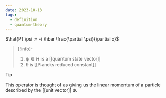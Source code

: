 ```yaml
---
date: 2023-10-13
tags:
  - definition
  - quantum-theory
---
```

$\hat{P} \psi := -i \hbar \frac{\partial \psi}{\partial x}$ 

>[!info]-
> 1. $\psi \in H$ is a [[quantum state vector]]
> 2. $\hbar$ is [[Plancks reduced constant]]

>[!tip]
> This operator is thought of as giving us the linear momentum of a particle described by the [[unit vector]] $\psi$.